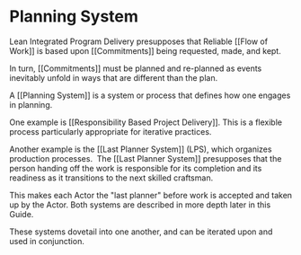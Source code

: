 # Planning System

Lean Integrated Program Delivery presupposes that Reliable [[Flow of Work]] is based upon [[Commitments]] being requested, made, and kept. 

In turn, [[Commitments]] must be planned and re-planned as events inevitably unfold in ways that are different than the plan.  

A [[Planning System]] is a system or process that defines how one engages in planning.  

One example is [[Responsibility Based Project Delivery]]. This is a flexible process particularly appropriate for iterative practices.  

Another example is the [[Last Planner System]] (LPS), which organizes production processes.  The [[Last Planner System]] presupposes that the person handing off the work is responsible for its completion and its readiness as it transitions to the next skilled craftsman. 

This makes each Actor the "last planner" before work is accepted and taken up by the Actor.  Both systems are described in more depth later in this Guide. 

These systems dovetail into one another, and can be iterated upon and used in conjunction. 